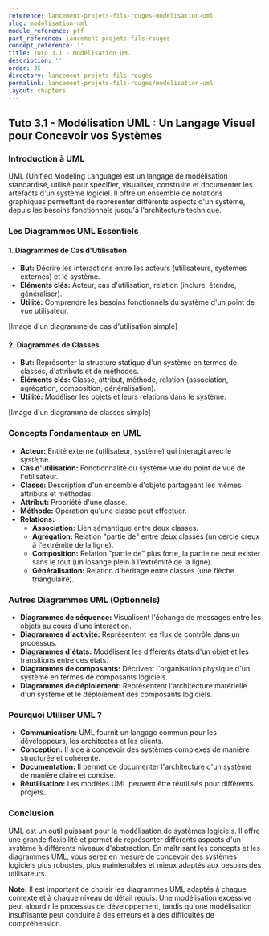 ```yaml
---
reference: lancement-projets-fils-rouges-modélisation-uml
slug: modélisation-uml
module_reference: pff
part_reference: lancement-projets-fils-rouges
concept_reference: ''
title: Tuto 3.1 - Modélisation UML
description: ''
order: 35
directory: lancement-projets-fils-rouges
permalink: lancement-projets-fils-rouges/modélisation-uml
layout: chapters
---
```


## Tuto 3.1 - Modélisation UML : Un Langage Visuel pour Concevoir vos Systèmes

### Introduction à UML

UML (Unified Modeling Language) est un langage de modélisation standardisé, utilisé pour spécifier, visualiser, construire et documenter les artefacts d'un système logiciel. Il offre un ensemble de notations graphiques permettant de représenter différents aspects d'un système, depuis les besoins fonctionnels jusqu'à l'architecture technique.

### Les Diagrammes UML Essentiels

#### 1. Diagrammes de Cas d'Utilisation
* **But:** Décrire les interactions entre les acteurs (utilisateurs, systèmes externes) et le système.
* **Éléments clés:** Acteur, cas d'utilisation, relation (inclure, étendre, généraliser).
* **Utilité:** Comprendre les besoins fonctionnels du système d'un point de vue utilisateur.

[Image d'un diagramme de cas d'utilisation simple]

#### 2. Diagrammes de Classes
* **But:** Représenter la structure statique d'un système en termes de classes, d'attributs et de méthodes.
* **Éléments clés:** Classe, attribut, méthode, relation (association, agrégation, composition, généralisation).
* **Utilité:** Modéliser les objets et leurs relations dans le système.

[Image d'un diagramme de classes simple]

### Concepts Fondamentaux en UML

* **Acteur:** Entité externe (utilisateur, système) qui interagit avec le système.
* **Cas d'utilisation:** Fonctionnalité du système vue du point de vue de l'utilisateur.
* **Classe:** Description d'un ensemble d'objets partageant les mêmes attributs et méthodes.
* **Attribut:** Propriété d'une classe.
* **Méthode:** Opération qu'une classe peut effectuer.
* **Relations:**
    * **Association:** Lien sémantique entre deux classes.
    * **Agrégation:** Relation "partie de" entre deux classes (un cercle creux à l'extrémité de la ligne).
    * **Composition:** Relation "partie de" plus forte, la partie ne peut exister sans le tout (un losange plein à l'extrémité de la ligne).
    * **Généralisation:** Relation d'héritage entre classes (une flèche triangulaire).

### Autres Diagrammes UML (Optionnels)

* **Diagrammes de séquence:** Visualisent l'échange de messages entre les objets au cours d'une interaction.
* **Diagrammes d'activité:** Représentent les flux de contrôle dans un processus.
* **Diagrammes d'états:** Modélisent les différents états d'un objet et les transitions entre ces états.
* **Diagrammes de composants:** Décrivent l'organisation physique d'un système en termes de composants logiciels.
* **Diagrammes de déploiement:** Représentent l'architecture matérielle d'un système et le déploiement des composants logiciels.

### Pourquoi Utiliser UML ?

* **Communication:** UML fournit un langage commun pour les développeurs, les architectes et les clients.
* **Conception:** Il aide à concevoir des systèmes complexes de manière structurée et cohérente.
* **Documentation:** Il permet de documenter l'architecture d'un système de manière claire et concise.
* **Réutilisation:** Les modèles UML peuvent être réutilisés pour différents projets.

### Conclusion

UML est un outil puissant pour la modélisation de systèmes logiciels. Il offre une grande flexibilité et permet de représenter différents aspects d'un système à différents niveaux d'abstraction. En maîtrisant les concepts et les diagrammes UML, vous serez en mesure de concevoir des systèmes logiciels plus robustes, plus maintenables et mieux adaptés aux besoins des utilisateurs.

**Note:** Il est important de choisir les diagrammes UML adaptés à chaque contexte et à chaque niveau de détail requis. Une modélisation excessive peut alourdir le processus de développement, tandis qu'une modélisation insuffisante peut conduire à des erreurs et à des difficultés de compréhension.
